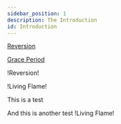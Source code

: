 ```yaml
---
sidebar_position: 1
description: The Introduction
id: Introduction
---
```


[Reversion](https://www.wowhead.com/spell=367364)

[Grace Period](https://www.wowhead.com/spell=376239)

!Reversion!

<WowheadLink spellShorthand='Living Flame' />

!Living Flame!

This is a test <WowheadLink spellShorthand='Living Flame' />

And this is another test !Living Flame!
